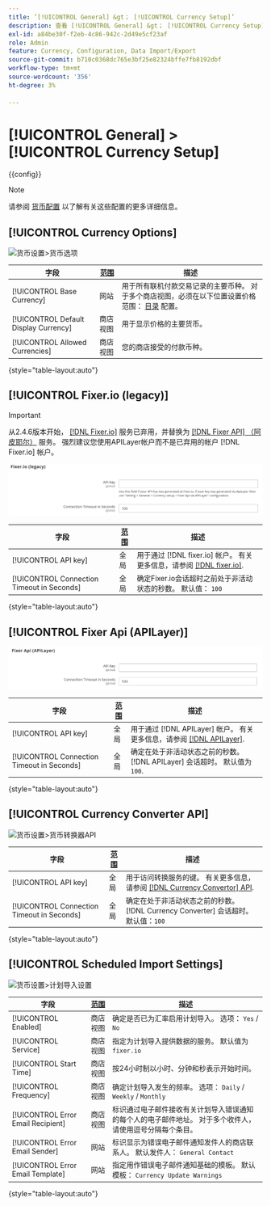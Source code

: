 ```yaml
---
title: ’[!UICONTROL General] &gt； [!UICONTROL Currency Setup]’
description: 查看 [!UICONTROL General] &gt； [!UICONTROL Currency Setup] 商务管理员页面。
exl-id: a84be30f-f2eb-4c86-942c-2d49e5cf23af
role: Admin
feature: Currency, Configuration, Data Import/Export
source-git-commit: b710c0368dc765e3bf25e82324bffe7fb8192dbf
workflow-type: tm+mt
source-wordcount: '356'
ht-degree: 3%

---
```


# [!UICONTROL General] > [!UICONTROL Currency Setup]

{{config}}

>[!NOTE]
>
>请参阅 [货币配置](../../stores-purchase/currency-configuration.md) 以了解有关这些配置的更多详细信息。

## [!UICONTROL Currency Options]

![货币设置>货币选项](./assets/currency-setup-currency-options.png)<!-- zoom -->

| 字段 | [范围](../../getting-started/websites-stores-views.md#scope-settings) | 描述 |
|--- |--- |--- |
| [!UICONTROL Base Currency] | 网站 | 用于所有联机付款交易记录的主要币种。 对于多个商店视图，必须在以下位置设置价格范围： [目录](../catalog/catalog.md) 配置。 |
| [!UICONTROL Default Display Currency] | 商店视图 | 用于显示价格的主要货币。 |
| [!UICONTROL Allowed Currencies] | 商店视图 | 您的商店接受的付款币种。 |

{style="table-layout:auto"}

## [!UICONTROL Fixer.io (legacy)]

>[!IMPORTANT]
>
>从2.4.6版本开始， [[!DNL Fixer.io]](https://fixer.io/) 服务已弃用，并替换为 [[!DNL Fixer API] （阿皮耶尔）](https://apilayer.com/marketplace/fixer-api) 服务。 强烈建议您使用APILayer帐户而不是已弃用的帐户 [!DNL Fixer.io] 帐户。

![货币设置> Fixer.io](./assets/currency-setup-fixer.png)<!-- zoom -->

| 字段 | [范围](../../getting-started/websites-stores-views.md#scope-settings) | 描述 |
|--- |--- |--- |
| [!UICONTROL API key] | 全局 | 用于通过 [!DNL fixer.io] 帐户。 有关更多信息，请参阅 [[!DNL fixer.io]](https://fixer.io/). |
| [!UICONTROL Connection Timeout in Seconds] | 全局 | 确定Fixer.io会话超时之前处于非活动状态的秒数。 默认值： `100` |

{style="table-layout:auto"}

## [!UICONTROL Fixer Api (APILayer)]

![货币设置>修复器Api (APILayer)](./assets/currency-setup-fixer-api.png)<!-- zoom -->

| 字段 | [范围](../../getting-started/websites-stores-views.md#scope-settings) | 描述 |
|--- |--- |--- |
| [!UICONTROL API key] | 全局 | 用于通过 [!DNL APILayer] 帐户。 有关更多信息，请参阅 [[!DNL APILayer]](https://apilayer.com/). |
| [!UICONTROL Connection Timeout in Seconds] | 全局 | 确定在处于非活动状态之前的秒数。 [!DNL APILayer] 会话超时。 默认值为 `100`. |

{style="table-layout:auto"}

## [!UICONTROL Currency Converter API]

![货币设置>货币转换器API](./assets/currency-setup-converter.png)<!-- zoom -->

| 字段 | [范围](../../getting-started/websites-stores-views.md#scope-settings) | 描述 |
|--- |--- |--- |
| [!UICONTROL API key] | 全局 | 用于访问转换服务的键。 有关更多信息，请参阅 [[!DNL Currency Convertor] API](https://free.currencyconverterapi.com/). |
| [!UICONTROL Connection Timeout in Seconds] | 全局 | 确定在处于非活动状态之前的秒数。 [!DNL Currency Converter] 会话超时。 默认值：`100` |

{style="table-layout:auto"}

## [!UICONTROL Scheduled Import Settings]

![货币设置>计划导入设置](./assets/currency-setup-scheduled-import-settings.png)<!-- zoom -->

| 字段 | [范围](../../getting-started/websites-stores-views.md#scope-settings) | 描述 |
|--- |--- |--- |
| [!UICONTROL Enabled] | 商店视图 | 确定是否已为汇率启用计划导入。 选项： `Yes` / `No` |
| [!UICONTROL Service] | 商店视图 | 指定为计划导入提供数据的服务。 默认值为 `fixer.io` |
| [!UICONTROL Start Time] | 商店视图 | 按24小时制以小时、分钟和秒表示开始时间。 |
| [!UICONTROL Frequency] | 商店视图 | 确定计划导入发生的频率。 选项： `Daily` / `Weekly` / `Monthly` |
| [!UICONTROL Error Email Recipient] | 商店视图 | 标识通过电子邮件接收有关计划导入错误通知的每个人的电子邮件地址。 对于多个收件人，请使用逗号分隔每个条目。 |
| [!UICONTROL Error Email Sender] | 网站 | 标识显示为错误电子邮件通知发件人的商店联系人。 默认发件人： `General Contact` |
| [!UICONTROL Error Email Template] | 网站 | 指定用作错误电子邮件通知基础的模板。 默认模板： `Currency Update Warnings` |

{style="table-layout:auto"}
